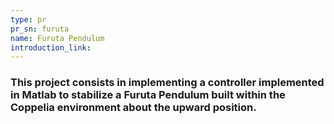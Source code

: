 ```yaml
---
type: pr
pr_sn: furuta
name: Furuta Pendulum
introduction_link: 
---
```


<h3>
    This project consists in implementing a controller implemented in Matlab to stabilize a Furuta Pendulum built within the Coppelia environment about the upward position.
</h3>

